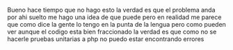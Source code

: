 Bueno hace tiempo que no hago esto la verdad es que el problema anda por ahi suelto me hago una idea de que puede pero en realidad me parece que como dice la gente lo tengo en la punta de la
lengua pero como pueden ver aunque el codigo esta bien fraccionado la verdad es que como no se hacerle pruebas unitarias a php no puedo estar encontrando errores 
